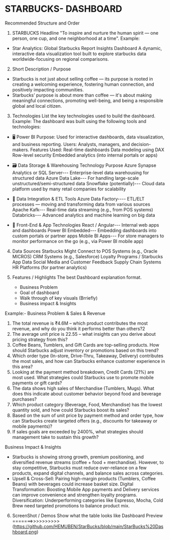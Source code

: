 # STARBUCKS- DASHBOARD
Recommended Structure and Order
1) STARBUCKS
Headline
"To inspire and nurture the human spirit — one person, one cup, and one neighborhood at a time".
Example:
* Star Analytics: Global Starbucks Report Insights Dashboard
A dynamic, interactive data visualization tool built to explore starbucks data worldwide-focusing on regional comparisons.

2) Short Description / Purpose
* Starbucks is not just about selling coffee — its purpose is rooted in creating a welcoming experience, fostering human connection, and positively impacting communities.
* Starbucks’ purpose is about more than coffee — it's about making meaningful connections, promoting well-being, and being a responsible global and local citizen.
     
3) Technologies
List the key technologies used to build the dashboard.
Example:
The dashboard was built using the following tools and technologies:
* 🖥️ Power BI
   Purpose: Used for interactive dashboards, data visualization, and business reporting.
   Users: Analysts, managers, and decision-makers.
   Features Used:
   Real-time dashboards
   Data modeling using DAX
   Row-level security
   Embedded analytics (into internal portals or apps)
  
* 🗃️ Data Storage & Warehousing
  Technology Purpose
  Azure Synapse Analytics or SQL Server---	Enterprise-level data warehousing for structured data
  Azure Data Lake--- For handling large-scale unstructured/semi-structured data
  Snowflake (potentially)--- Cloud data platform used by many retail companies for scalability
  
* 🔄 Data Integration & ETL Tools
  Azure Data Factory---- ETL/ELT processes — moving and transforming data from various sources
  Apache Kafk--- Real-time data streaming (e.g., from POS systems)
  Databricks--- Advanced analytics and machine learning on big data
  
* 📲  Front-End & App Technologies
  React / Angular--- Internal web apps and dashboards
  Power BI Embedded--- Embedding dashboards into custom portals or partner apps
  Mobile BI Apps--- For store managers to monitor performance on the go (e.g., via Power BI mobile app)
   
4) Data Sources Starbucks Might Connect to
   POS Systems (e.g., Oracle MICROS)
   CRM Systems (e.g., Salesforce)
   Loyalty Programs / Starbucks App Data
   Social Media and Customer Feedback
   Supply Chain Systems
   HR Platforms (for partner analytics)

5) Features / Highlights
   The best Dashboard explanation format.
   * Business Problem
   * Goal of dashboard
   * Walk through of key visuals (Brriefly)
   * Business impact & Insights

Example:-
Business Problem & Sales & Revenue
1. The total revenue is ₹4.6M – which product contributes the most revenue, and why do you think it performs better than others?2
2. The average unit price is 22.55 – what insights can you derive about pricing strategy from this?
3. Coffee Beans, Tumblers, and Gift Cards are top-selling products. How should Starbucks adjust inventory or promotions based on this trend?
4. Which order type (In-store, Drive-Thru, Takeaway, Delivery) contributes the most sales, and how can Starbucks enhance customer experience in this area?
5. Looking at the payment method breakdown, Credit Cards (21%) are most used. What strategies could Starbucks use to promote mobile payments or gift cards?
6. The data shows high sales of Merchandise (Tumblers, Mugs). What does this indicate about customer behavior beyond food and beverage purchases?
7. Which product category (Beverage, Food, Merchandise) has the lowest quantity sold, and how could Starbucks boost its sales?
8. Based on the sum of unit price by payment method and order type, how can Starbucks create targeted offers (e.g., discounts for takeaway or mobile payments)?
9. If sales goals are exceeded by 2400%, what strategies should management take to sustain this growth?

Business Impact & Insights
* Starbucks is showing strong growth, premium positioning, and diversified revenue streams (coffee + food + merchandise). However, to stay competitive, Starbucks must reduce over-reliance on a few products, 
  expand digital channels, and balance sales across categories.
* Upsell & Cross-Sell: Pairing high-margin products (Tumblers, Coffee Beans) with beverages could increase basket size.
  Digital Transformation: Boosting Mobile App payments and Delivery services can improve convenience and strengthen loyalty programs.
  Diversification: Underperforming categories like Espresso, Mocha, Cold Brew need targeted promotions to balance product mix.

6) ScreenShot / Demos
   Show what the table looks like
   Dashboard Preview =======>>>>>>>>>> (https://github.com/HEMUBEN/StarBucks/blob/main/StarBucks%20Dashboard.png)


                     
    















   
   
